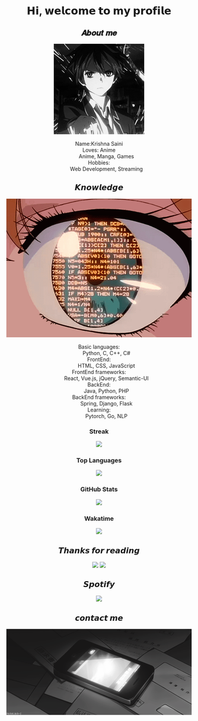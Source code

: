 
<div align="center">
    <h1>𝗛𝗶, 𝘄𝗲𝗹𝗰𝗼𝗺𝗲 𝘁𝗼 𝗺𝘆 𝗽𝗿𝗼𝗳𝗶𝗹𝗲</h1>
 

<div align="center">
    <h2>𝑨𝒃𝒐𝒖𝒕 𝒎𝒆</h2>
</div>

<div align="center">
    <img src="https://github.com/Art1ord/Art1ord/blob/main/assets/me.gif">
</div>

<dl>
    <dt align="center">Name:Krishna Saini</dt>
    
   
  
   <dt align="center">Loves: Anime</dt>
    <dd align="center">Anime, Manga, Games</dd>
    <dt align="center">Hobbies:</dt>
    <dd align="center">Web Development, Streaming</dd>
</dl>

<div align="center">
    <h2>𝙆𝙣𝙤𝙬𝙡𝙚𝙙𝙜𝙚</h2>
</div>

<div align="center">
    <img src="https://github.com/Art1ord/Art1ord/blob/main/assets/Knowledge.gif">
</div>

<dl>
    <dt align="center">Basic languages:</dt>
    <dd align="center">Python, C, C++, C#</dd>
    <dt align="center">FrontEnd:</dt>
    <dd align="center">HTML, CSS, JavaScript</dd>
    <dt align="center">FrontEnd frameworks:</dt>
    <dd align="center">React, Vue.js, jQuery, Semantic-UI</dd>
    <dt align="center">BackEnd:</dt>
    <dd align="center">Java, Python, PHP</dd>
    <dt align="center">BackEnd frameworks:</dt>
    <dd align="center">Spring, Django, Flask</dd>
    <dt align="center">Learning:</dt>
    <dd align="center">Pytorch, Go, NLP</dd>
</dl>

<div align="center">
    <div class="stats">
        <div class="stat">
            <h3>Streak</h3>
            <img src="https://streak-stats.demolab.com?user=Krishna2321&theme=dark&hide_border=true&date_format=n%2Fj%5B%2FY%5D">
        </div>
        <div class="stat">
            <h3>Top Languages</h3>
            <img src="https://github-readme-stats.vercel.app/api/top-langs/?username=Krishna2321&layout=compact&theme=dark">
        </div>
        <div class="stat">
            <h3>GitHub Stats</h3>
            <img src="https://github-readme-stats.vercel.app/api?username=Krishna2321&show_icons=true&theme=dark&show=reviews">
        </div>
        <div class="stat">
            <h3>Wakatime</h3>
            <img src="https://github-readme-stats.vercel.app/api/wakatime?username=Krishna2321&theme=dark">
        </div>
    </div>
</div>

<div align="center">
    <h2>𝙏𝙝𝙖𝙣𝙠𝙨 𝙛𝙤𝙧 𝙧𝙚𝙖𝙙𝙞𝙣𝙜</h2>
</div>

<div align="center">
    <img src="https://typograssy.deno.dev/api?text=Thank%20you%20for%20visiting%20my%20profile!&l0=none&l1=ef858c&l2=62b7d8&l3=ffb6c1&l4=caf9ff&bg=none&frame=none&speed=250&comment=">
    <img src="https://count.getloli.com/get/@Art1ord?theme=moebooru">
</div>

<div align="center">
    <h2>𝙎𝙥𝙤𝙩𝙞𝙛𝙮</h2>
</div>

<div align="center">
    <img src="https://spotify-github-profile.vercel.app/api/view?uid=31d75fmhk4rysok2bwstr3kqzz5y&cover_image=true&theme=novatorem&show_offline=false&background_color=121212&interchange=false&bar_color=53b14f&bar_color_cover=true">
</div>

<div align="center">
    <h2>𝙘𝙤𝙣𝙩𝙖𝙘𝙩 𝙢𝙚</h2>
</div>

<div align="center">
    <img src="https://github.com/Art1ord/Art1ord/blob/main/assets/s.gif">
</div>



